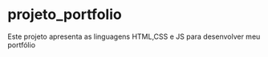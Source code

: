 # projeto_portfolio
Este projeto apresenta as linguagens HTML,CSS e JS para desenvolver meu portfólio
